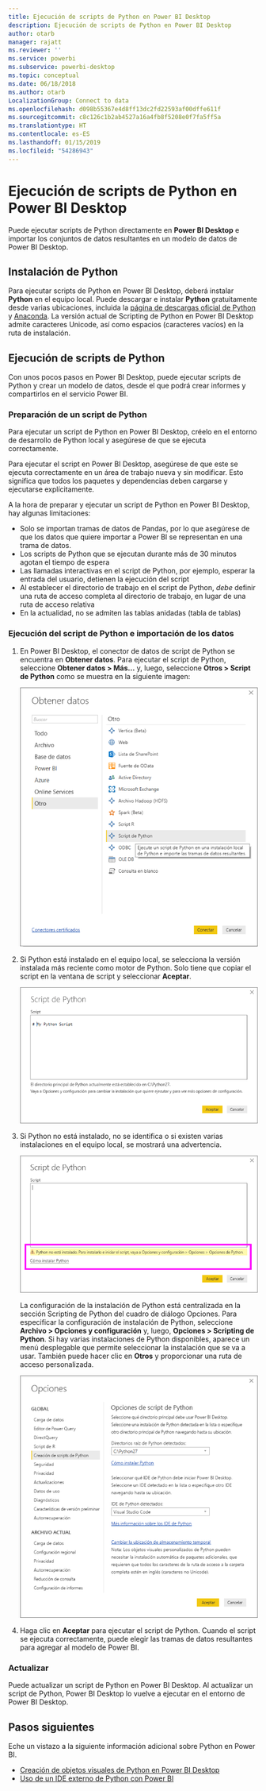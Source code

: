 ```yaml
---
title: Ejecución de scripts de Python en Power BI Desktop
description: Ejecución de scripts de Python en Power BI Desktop
author: otarb
manager: rajatt
ms.reviewer: ''
ms.service: powerbi
ms.subservice: powerbi-desktop
ms.topic: conceptual
ms.date: 06/18/2018
ms.author: otarb
LocalizationGroup: Connect to data
ms.openlocfilehash: d098b55367e4d8ff13dc2fd22593af00dffe611f
ms.sourcegitcommit: c8c126c1b2ab4527a16a4fb8f5208e0f7fa5ff5a
ms.translationtype: HT
ms.contentlocale: es-ES
ms.lasthandoff: 01/15/2019
ms.locfileid: "54286943"
---
```

# <a name="run-python-scripts-in-power-bi-desktop"></a>Ejecución de scripts de Python en Power BI Desktop
Puede ejecutar scripts de Python directamente en **Power BI Desktop** e importar los conjuntos de datos resultantes en un modelo de datos de Power BI Desktop.

## <a name="install-python"></a>Instalación de Python
Para ejecutar scripts de Python en Power BI Desktop, deberá instalar **Python** en el equipo local. Puede descargar e instalar **Python** gratuitamente desde varias ubicaciones, incluida la [página de descargas oficial de Python](https://www.python.org/) y [Anaconda](https://anaconda.org/anaconda/python/). La versión actual de Scripting de Python en Power BI Desktop admite caracteres Unicode, así como espacios (caracteres vacíos) en la ruta de instalación.

## <a name="run-python-scripts"></a>Ejecución de scripts de Python
Con unos pocos pasos en Power BI Desktop, puede ejecutar scripts de Python y crear un modelo de datos, desde el que podrá crear informes y compartirlos en el servicio Power BI.

### <a name="prepare-a-python-script"></a>Preparación de un script de Python
Para ejecutar un script de Python en Power BI Desktop, créelo en el entorno de desarrollo de Python local y asegúrese de que se ejecuta correctamente.

Para ejecutar el script en Power BI Desktop, asegúrese de que este se ejecuta correctamente en un área de trabajo nueva y sin modificar. Esto significa que todos los paquetes y dependencias deben cargarse y ejecutarse explícitamente.

A la hora de preparar y ejecutar un script de Python en Power BI Desktop, hay algunas limitaciones:

* Solo se importan tramas de datos de Pandas, por lo que asegúrese de que los datos que quiere importar a Power BI se representan en una trama de datos.
* Los scripts de Python que se ejecutan durante más de 30 minutos agotan el tiempo de espera
* Las llamadas interactivas en el script de Python, por ejemplo, esperar la entrada del usuario, detienen la ejecución del script
* Al establecer el directorio de trabajo en el script de Python, *debe* definir una ruta de acceso completa al directorio de trabajo, en lugar de una ruta de acceso relativa
* En la actualidad, no se admiten las tablas anidadas (tabla de tablas) 

### <a name="run-your-python-script-and-import-data"></a>Ejecución del script de Python e importación de los datos
1. En Power BI Desktop, el conector de datos de script de Python se encuentra en **Obtener datos**. Para ejecutar el script de Python, seleccione **Obtener datos &gt; Más...** y, luego, seleccione **Otros &gt; Script de Python** como se muestra en la siguiente imagen:
   
   ![](media/desktop-python-scripts/python-scripts-1.png)
2. Si Python está instalado en el equipo local, se selecciona la versión instalada más reciente como motor de Python. Solo tiene que copiar el script en la ventana de script y seleccionar **Aceptar**.
   
   ![](media/desktop-python-scripts/python-scripts-2.png)
3. Si Python no está instalado, no se identifica o si existen varias instalaciones en el equipo local, se mostrará una advertencia.
   
   ![](media/desktop-python-scripts/python-scripts-3.png)
   
   La configuración de la instalación de Python está centralizada en la sección Scripting de Python del cuadro de diálogo Opciones. Para especificar la configuración de instalación de Python, seleccione **Archivo > Opciones y configuración** y, luego, **Opciones > Scripting de Python**. Si hay varias instalaciones de Python disponibles, aparece un menú desplegable que permite seleccionar la instalación que se va a usar. También puede hacer clic en **Otros** y proporcionar una ruta de acceso personalizada.
   
   ![](media/desktop-python-scripts/python-scripts-4.png)
4. Haga clic en **Aceptar** para ejecutar el script de Python. Cuando el script se ejecuta correctamente, puede elegir las tramas de datos resultantes para agregar al modelo de Power BI.

### <a name="refresh"></a>Actualizar
Puede actualizar un script de Python en Power BI Desktop. Al actualizar un script de Python, Power BI Desktop lo vuelve a ejecutar en el entorno de Power BI Desktop.

## <a name="next-steps"></a>Pasos siguientes
Eche un vistazo a la siguiente información adicional sobre Python en Power BI.

* [Creación de objetos visuales de Python en Power BI Desktop](desktop-python-visuals.md)
* [Uso de un IDE externo de Python con Power BI](desktop-python-ide.md)